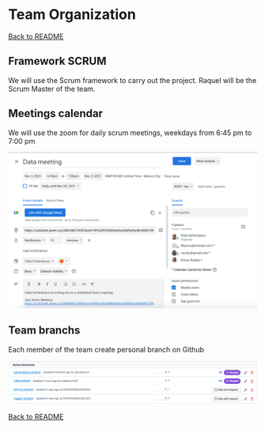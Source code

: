 # Team Organization

[Back to README](README.md#index)

## Framework SCRUM

We will use the Scrum framework to carry out the project. Raquel will be the Scrum Master of the team.

## Meetings calendar

We will use the zoom for daily scrum meetings, weekdays from 6:45 pm to 7:00 pm

![alt text](Resources/meeting.png)

## Team branchs

Each member of the team create personal branch on Github

![alt text](Resources/branch.png)

[Back to README](README.md#index)
